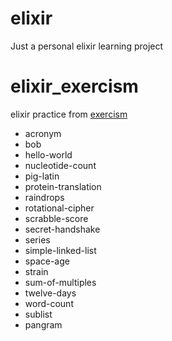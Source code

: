 # elixir
Just a personal elixir learning project

# elixir_exercism
elixir practice from [exercism](http://exercism.io/)

- acronym
- bob
- hello-world
- nucleotide-count
- pig-latin
- protein-translation
- raindrops
- rotational-cipher
- scrabble-score
- secret-handshake
- series
- simple-linked-list
- space-age
- strain
- sum-of-multiples
- twelve-days
- word-count
- sublist
- pangram
